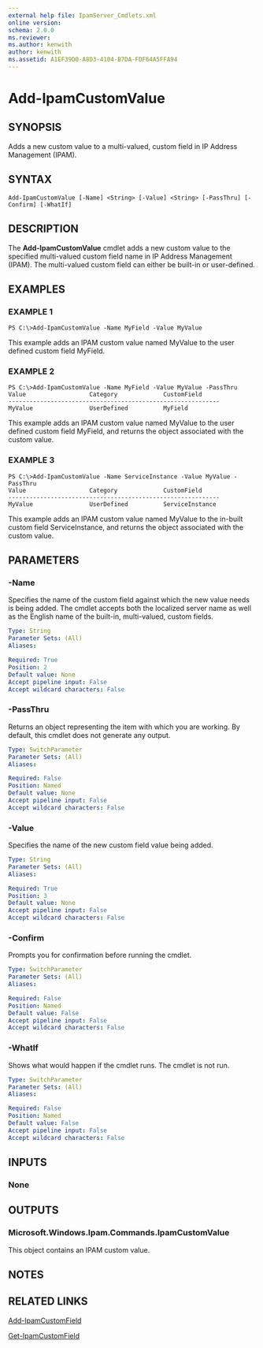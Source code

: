 ```yaml
---
external help file: IpamServer_Cmdlets.xml
online version: 
schema: 2.0.0
ms.reviewer:
ms.author: kenwith
author: kenwith
ms.assetid: A1EF39D0-A8D3-4104-B7DA-FDF64A5FFA94
---
```


# Add-IpamCustomValue

## SYNOPSIS
Adds a new custom value to a multi-valued, custom field in IP Address Management (IPAM).

## SYNTAX

```
Add-IpamCustomValue [-Name] <String> [-Value] <String> [-PassThru] [-Confirm] [-WhatIf]
```

## DESCRIPTION
The **Add-IpamCustomValue** cmdlet adds a new custom value to the specified multi-valued custom field name in IP Address Management (IPAM).
The multi-valued custom field can either be built-in or user-defined.

## EXAMPLES

### EXAMPLE 1
```
PS C:\>Add-IpamCustomValue -Name MyField -Value MyValue
```

This example adds an IPAM custom value named MyValue to the user defined custom field MyField.

### EXAMPLE 2
```
PS C:\>Add-IpamCustomValue -Name MyField -Value MyValue -PassThru
Value                  Category             CustomField 
------------------------------------------------------------ 
MyValue                UserDefined          MyField
```

This example adds an IPAM custom value named MyValue to the user defined custom field MyField, and returns the object associated with the custom value.

### EXAMPLE 3
```
PS C:\>Add-IpamCustomValue -Name ServiceInstance -Value MyValue -PassThru
Value                  Category             CustomField 
------------------------------------------------------------ 
MyValue                UserDefined          ServiceInstance
```

This example adds an IPAM custom value named MyValue to the in-built custom field ServiceInstance, and returns the object associated with the custom value.

## PARAMETERS

### -Name
Specifies the name of the custom field against which the new value needs is being added.
The cmdlet accepts both the localized server name as well as the English name of the built-in, multi-valued, custom fields.

```yaml
Type: String
Parameter Sets: (All)
Aliases: 

Required: True
Position: 2
Default value: None
Accept pipeline input: False
Accept wildcard characters: False
```

### -PassThru
Returns an object representing the item with which you are working.
By default, this cmdlet does not generate any output.

```yaml
Type: SwitchParameter
Parameter Sets: (All)
Aliases: 

Required: False
Position: Named
Default value: None
Accept pipeline input: False
Accept wildcard characters: False
```

### -Value
Specifies the name of the new custom field value being added.

```yaml
Type: String
Parameter Sets: (All)
Aliases: 

Required: True
Position: 3
Default value: None
Accept pipeline input: False
Accept wildcard characters: False
```

### -Confirm
Prompts you for confirmation before running the cmdlet.

```yaml
Type: SwitchParameter
Parameter Sets: (All)
Aliases: 

Required: False
Position: Named
Default value: False
Accept pipeline input: False
Accept wildcard characters: False
```

### -WhatIf
Shows what would happen if the cmdlet runs.
The cmdlet is not run.

```yaml
Type: SwitchParameter
Parameter Sets: (All)
Aliases: 

Required: False
Position: Named
Default value: False
Accept pipeline input: False
Accept wildcard characters: False
```

## INPUTS

### None

## OUTPUTS

### Microsoft.Windows.Ipam.Commands.IpamCustomValue
This object contains an IPAM custom value.

## NOTES

## RELATED LINKS

[Add-IpamCustomField](./Add-IpamCustomField.md)

[Get-IpamCustomField](./Get-IpamCustomField.md)

